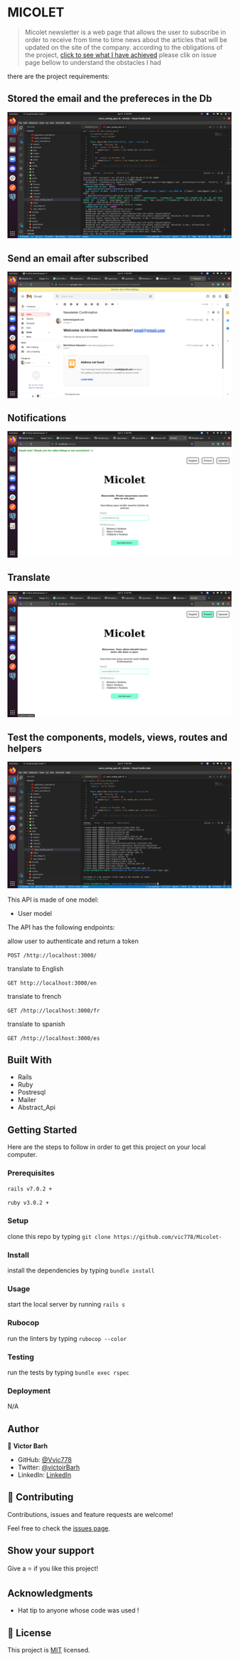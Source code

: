 # MICOLET

> Micolet newsletter is a web page that allows the user to subscribe in order to receive from time to time news about the articles that will be updated on the site of the company. according to the obligations of the project, [click to see what I have achieved](https://github.com/vic778/Micolet-/pull/5) please clik on issue page bellow to understand the obstacles I had 


 there are the project requirements:

 ## Stored the email and the prefereces in the Db
 ![](https://github.com/vic778/Micolet-/blob/develop/screens/save-data.png)

 ## Send an email after subscribed
 ![](https://github.com/vic778/Micolet-/blob/develop/screens/enail.png)

 ## Notifications
 ![](https://github.com/vic778/Micolet-/blob/develop/screens/notifiction.png)

  ## Translate
 ![](https://github.com/vic778/Micolet-/blob/develop/screens/translate.png)

 ## Test the components, models, views, routes and helpers
 ![](https://github.com/vic778/Micolet-/blob/develop/screens/test.png)
 

This API is made of one model:
- User model

The API has the following endpoints:


allow user to authenticate and return a token

`POST /http://localhost:3000/`

translate to English

`GET http://localhost:3000/en`

translate to french

`GET /http://localhost:3000/fr`

translate to spanish

`GET /http://localhost:3000/es`

## Built With

- Rails
- Ruby 
- Postresql
- Mailer
- Abstract_Api

## Getting Started

Here are the steps to follow in order to get this project on your local computer.

### Prerequisites

`rails v7.0.2 +`

`ruby v3.0.2 +`

### Setup

clone this repo by typing `git clone https://github.com/vic778/Micolet-`

### Install

install the dependencies by typing `bundle install`

### Usage

start the local server by running `rails s`

### Rubocop

run the linters by typing `rubocop --color`


### Testing

run the tests by typing `bundle exec rspec`

### Deployment

N/A

## Author

👤 **Victor Barh**

- GitHub: [@Vvic778](https://github.com/vic778)
- Twitter: [@victoirBarh](https://twitter.com/)
- LinkedIn: [LinkedIn](https://linkedin.com/in/victoir-barh)


## 🤝 Contributing

Contributions, issues and feature requests are welcome!

Feel free to check the [issues page](https://github.com/vic778/Micolet-/issues/6).

## Show your support

Give a ⭐️ if you like this project!

## Acknowledgments

- Hat tip to anyone whose code was used !

## 📝 License

This project is [MIT](lic.url) licensed.
